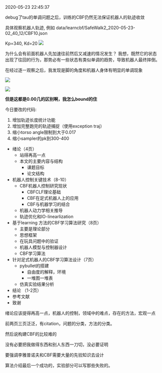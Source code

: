 2020-05-23 22:45:37

debug了tau的单调问题之后，训练的CBF仍然无法保证机器人的轨迹收敛

具体观察机器人轨迹, 例如
data/learncbf/SafeWalk2_2020-05-23-02_40_12/CBF10.json

Kp=340, Kd=20
![](pics/2020-05-23-22-47-06.png)

为什么会有前面机器人先加速往前然后又减速的情况发生？
我想，既然它的状态出现了往回的行为，那势必有一些状态有类似单调的趋势，导致机器人最终摔倒。

在经过逐一观察之后，我发现是脚的角度和机器人身体有明显的单调现象

![](pics/2020-05-23-22-54-27.png)

![](pics/2020-05-23-22-54-55.png)

**但是这都是0.00几的区别啊，我怎么bound的住**

今日要改的代码:
1. 增加轨迹长度统计功能
2. 增加完整跑完的轨迹捕捉（使用exception traj）
3. 缩小torso angle限制到大于0.017
4. 缩小sampler的pk到300-400







- 绪论（4页）
  - 站得再高一点
  - 本文的主要内容与结构
    - 课题目标
    - 论文结构
- 机器人控制关键技术（8-10）
  - CBF机器人控制研究现状
    - CBFCLF理论基础
    - CBF在足式机器人上的应用
    - CBF与机器学习的结合
  - 机器人动力学相关推导
  - 轨迹优化和IO-linearlization
- 基于learning 方法的CBF学习算法研究（8页）
  - 主要是理论部分
  - 思想框架
  - 在玩具问题中的验证
  - 机器人模型与控制器设计
  - CBF学习算法
- 针对足式机器人的CBF学习算法设计（7页）
  - pybullet的搭建
    - 自由度的解释，环境
    - 一堆图一堆表
  - 仿真实验结果分析
- 结论 （1-2页）
- 参考文献
- 致谢

绪论应该提得再高一点，机器人的控制，领域中的难点，存在的方法，宏观一点

前两页三页泛泛，有citation，问题的分类，方法的分类。

然后说构建CBF的比较难的


没有必要把我做得东西和别人东西一刀切，没必要证明

要强调李雅普诺夫和CBF需要大量的先验知识去设计

算法介绍最后一个成功的，实验部分可以写那些失败的。